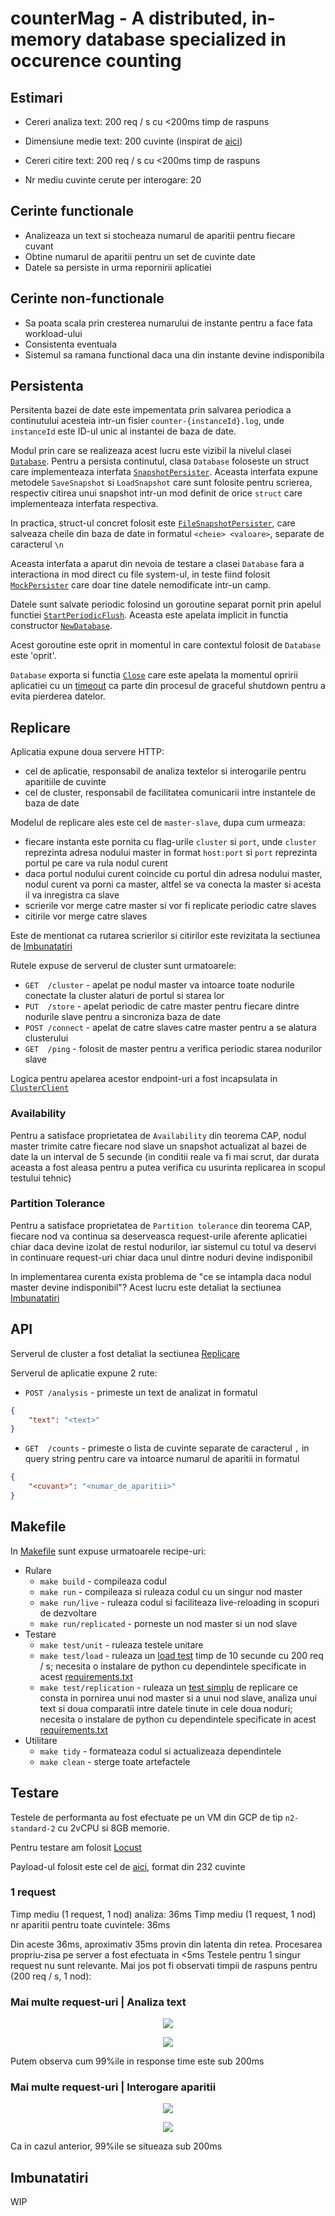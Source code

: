 # counterMag - A distributed, in-memory database specialized in occurence counting

## Estimari

- Cereri analiza text: 200 req / s cu <200ms timp de raspuns
- Dimensiune medie text: 200 cuvinte (inspirat de [aici](https://www.emag.ro/telefon-mobil-samsung-galaxy-s24-ultra-dual-sim-12gb-ram-256gb-5g-titanium-black-sm-s928bzkgeue/pd/DP6L7KYBM/))

- Cereri citire text:  200 req / s cu <200ms timp de raspuns
- Nr mediu cuvinte cerute per interogare: 20

## Cerinte functionale

- Analizeaza un text si stocheaza numarul de aparitii pentru fiecare cuvant
- Obtine numarul de aparitii pentru un set de cuvinte date
- Datele sa persiste in urma repornirii aplicatiei

## Cerinte non-functionale

- Sa poata scala prin cresterea numarului de instante pentru a face fata workload-ului
- Consistenta eventuala
- Sistemul sa ramana functional daca una din instante devine indisponibila


## Persistenta

Persitenta bazei de date este impementata prin salvarea periodica a continutului acesteia intr-un fisier `counter-{instanceId}.log`, unde `instanceId` este ID-ul unic al instantei de baza de date.

Modul prin care se realizeaza acest lucru este vizibil la nivelul clasei [`Database`](/internal/database/database.go#L79). Pentru a persista continutul, clasa `Database` foloseste un struct care implementeaza interfata [`SnapshotPersister`](/internal/database/snapshot.go#L11). Aceasta interfata expune metodele `SaveSnapshot` si `LoadSnapshot` care sunt folosite pentru scrierea, respectiv citirea unui snapshot intr-un mod definit de orice `struct` care implementeaza interfata respectiva.

In practica, struct-ul concret folosit este [`FileSnapshotPersister`](/internal/database/snapshot.go#L16), care salveaza cheile din baza de date in formatul `<cheie> <valoare>`, separate de caracterul `\n`

Aceasta interfata a aparut din nevoia de testare a clasei `Database` fara a interactiona in mod direct cu file system-ul, in teste fiind folosit [`MockPersister`](/internal/database/snapshot.go#L71) care doar tine datele nemodificate intr-un camp.

Datele sunt salvate periodic folosind un goroutine separat pornit prin apelul functiei [`StartPeriodicFlush`](/internal/database/database.go#L94). Aceasta este apelata implicit in functia constructor [`NewDatabase`](/internal/database/database.go#L18).

Acest goroutine este oprit in momentul in care contextul folosit de `Database` este 'oprit'.

`Database` exporta si functia [`Close`](/internal/database/database.go#L110) care este apelata la momentul opririi aplicatiei cu un [timeout](/cmd/countermag/main.go#L79) ca parte din procesul de graceful shutdown pentru a evita pierderea datelor.


## Replicare

Aplicatia expune doua servere HTTP:
- cel de aplicatie, responsabil de analiza textelor si interogarile pentru aparitiile de cuvinte
- cel de cluster, responsabil de facilitatea comunicarii intre instantele de baza de date

Modelul de replicare ales este cel de `master-slave`, dupa cum urmeaza:
- fiecare instanta este pornita cu flag-urile `cluster` si `port`, unde `cluster` reprezinta adresa nodului master in format `host:port` si `port` reprezinta portul pe care va rula nodul curent
- daca portul nodului curent coincide cu portul din adresa nodului master, nodul curent va porni ca master, altfel se va conecta la master si acesta il va inregistra ca slave
- scrierile vor merge catre master si vor fi replicate periodic catre slaves
- citirile vor merge catre slaves

Este de mentionat ca rutarea scrierilor si citirilor este revizitata la sectiunea de [Imbunatatiri](#imbunatatiri)

Rutele expuse de serverul de cluster sunt urmatoarele:
- `GET  /cluster` - apelat pe nodul master va intoarce toate nodurile conectate la cluster alaturi de portul si starea lor
- `PUT  /store` - apelat periodic de catre master pentru fiecare dintre nodurile slave pentru a sincroniza baza de date
- `POST /connect` - apelat de catre slaves catre master pentru a se alatura clusterului
- `GET  /ping` - folosit de master pentru a verifica periodic starea nodurilor slave

Logica pentru apelarea acestor endpoint-uri a fost incapsulata in [`ClusterClient`](/internal/cluster/client.go#L11)


### Availability

Pentru a satisface proprietatea de `Availability` din teorema CAP, nodul master trimite catre fiecare nod slave un snapshot actualizat al bazei de date la un interval de 5 secunde (in conditii reale va fi mai scrut, dar durata aceasta a fost aleasa pentru a putea verifica cu usurinta replicarea in scopul testului tehnic)

### Partition Tolerance

Pentru a satisface proprietatea de `Partition tolerance` din teorema CAP, fiecare nod va continua sa deserveasca request-urile aferente aplicatiei chiar daca devine izolat de restul nodurilor, iar sistemul cu totul va deservi in continuare request-uri chiar daca unul dintre noduri devine indisponibil

In implementarea curenta exista problema de "ce se intampla daca nodul master devine indisponibil"? Acest lucru este detaliat la sectiunea [Imbunatatiri](#imbunatatiri)

## API

Serverul de cluster a fost detaliat la sectiunea [Replicare](#replicare)

Serverul de aplicatie expune 2 rute:
- `POST /analysis` - primeste un text de analizat in formatul 
```json
{
    "text": "<text>"
} 
```
- `GET  /counts` - primeste o lista de cuvinte separate de caracterul `,` in query string pentru care va intoarce numarul de aparitii in formatul 
```json
{
    "<cuvant>": "<numar_de_aparitii>"
}
```

## Makefile


In [Makefile](/Makefile) sunt expuse urmatoarele recipe-uri:
- Rulare
  - `make build` - compileaza codul
  - `make run` - compileaza si ruleaza codul cu un singur nod master
  - `make run/live` - ruleaza codul si faciliteaza live-reloading in scopuri de dezvoltare
  - `make run/replicated` - porneste un nod master si un nod slave
- Testare
  - `make test/unit` - ruleaza testele unitare
  - `make test/load` - ruleaza un [load test](/scripts/load.sh) timp de 10 secunde cu 200 req / s; necesita o instalare de python cu dependintele specificate in acest [requirements.txt](/tests/load/requirements.txt)
  - `make test/replication` - ruleaza un [test simplu](/tests/replication/replication.py) de replicare ce consta in pornirea unui nod master si a unui nod slave, analiza unui text si doua comparatii intre datele tinute in cele doua noduri; necesita o instalare de python cu dependintele specificate in acest [requirements.txt](/tests/replication/requirements.txt)
- Utilitare
  - `make tidy` - formateaza codul si actualizeaza dependintele
  - `make clean` - sterge toate artefactele

## Testare

Testele de performanta au fost efectuate pe un VM din GCP de tip `n2-standard-2` cu 2vCPU si 8GB memorie.

Pentru testare am folosit [Locust](https://locust.io/)

Payload-ul folosit este cel de [aici](/tests/load/data/text.py#L1), format din 232 cuvinte

### 1 request

Timp mediu (1 request, 1 nod) analiza: 36ms
Timp mediu (1 request, 1 nod) nr aparitii pentru toate cuvintele: 36ms

Din aceste 36ms, aproximativ 35ms provin din latenta din retea. Procesarea propriu-zisa pe server a fost efectuata in <5ms
Testele pentru 1 singur request nu sunt relevante. Mai jos pot fi observati timpii de raspuns pentru (200 req / s, 1 nod):

### Mai multe request-uri | Analiza text


<p align="center">
  <img src="images/200rps-analysis-chart.png">
  <br/>
</p>
<p align="center">
  <img src="images/200rps-analysis-table.png">
  <br/>
</p>

Putem observa cum 99%ile in response time este sub 200ms

### Mai multe request-uri | Interogare aparitii

<p align="center">
  <img src="images/200rps-query-chart.png">
  <br/>
</p>
<p align="center">
  <img src="images/200rps-query-table.png">
  <br/>
</p>

Ca in cazul anterior, 99%ile se situeaza sub 200ms

## Imbunatatiri

WIP